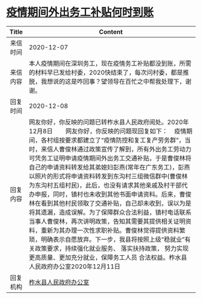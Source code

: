 # <a href="http://www.shangluo.gov.cn/zmhd/ldxxxx.jsp?urltype=leadermail.LeaderMailContentUrl&wbtreeid=1112&leadermailid=6684">疫情期间外出务工补贴何时到账</a>
| Title |                                                                                                                                                                                                                                     Content                                                                                                                                                                                                                                      |
|:-----:|----------------------------------------------------------------------------------------------------------------------------------------------------------------------------------------------------------------------------------------------------------------------------------------------------------------------------------------------------------------------------------------------------------------------------------------------------------------------------------|
| 来信时间  | 2020-12-07                                                                                                                                                                                                                                                                                                                                                                                                                                                                       |
| 来信内容  | 本人疫情期间在深圳务工，现在疫情务工补贴都没到账，所需的材料早已发给村委，2020快结束了，每次问村委，都是推脱，我想说的这是咋回事？望领导在百忙之中帮我处理下，谢谢。                                                                                                                                                                                                                                                                                                                                                                                             |
| 回复时间  | 2020-12-08                                                                                                                                                                                                                                                                                                                                                                                                                                                                       |
| 回复内容  | 网友你好，你反映的问题已转柞水县人民政府阅处。2020年12月8日        网友你好，你反映的问题现回复如下：    疫情期间，各村组按要求都建立了“疫情防控和复工复产劳务群”，当时，来信人曹俊林通过政策宣传了解到，所有外出务工劳动力可凭务工证明申请疫情期间外出务工交通补贴，于是曹俊林将自己的申请资料转发给其弟媳妇彭燕(常年在广东务工)，彭燕以照片的形式将申请资料转发到东沟村三组微信群中(曹俊林为东沟村五组村民)，此后，也没有请求其他亲戚及村干部代办申报，同时，镇村也未收到其他书面申请资料。后来，曹俊林在看到其他村民领取了交通补贴，自己却未收到，误以为是将其遗漏，造成误解。为了保障群众合法利益，镇村电话联系当事人曹俊林，再次讲明政策，告知其需要其提供相关证明资料，重新为其办理一次性求职补贴。曹俊林觉得提供资料繁琐，明确表示自愿放弃。下一步，我县将按照上级“稳就业”有关政策要求，持续强化就业服务、 落实扶持政策， 努力实现更高质量、更加充分就业，保障务工人员 合法权益。柞水县人民政府办公室2020年12月11日 |
| 回复机构  | <a href="../../category/agencies/柞水县人民政府办公室.md">柞水县人民政府办公室</a>                                                                                                                                                                                                                                                                                                                                                                                                                   |